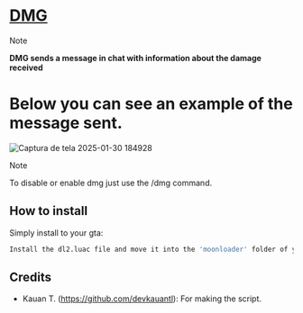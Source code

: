 # [DMG](https://github.com/devkauantl/DMG-SAMP)

> [!NOTE]  
> **DMG sends a message in chat with information about the damage received**

# Below you can see an example of the message sent.
![Captura de tela 2025-01-30 184928](https://github.com/user-attachments/assets/6a1c479b-6062-4802-92b4-d16460b2ebf4)

> [!NOTE]  
> To disable or enable dmg just use the /dmg command.

## How to install

Simply install to your gta:
```bash
Install the dl2.luac file and move it into the 'moonloader' folder of your gta.
```

## Credits
- Kauan T. (https://github.com/devkauantl): For making the script.
